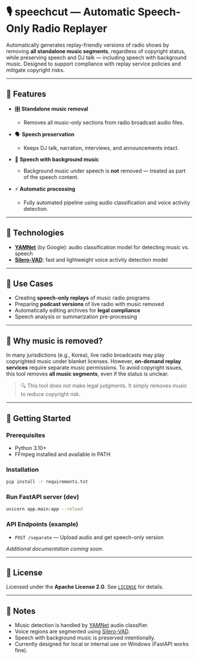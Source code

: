 # 🎙️ speechcut — Automatic Speech-Only Radio Replayer

Automatically generates replay-friendly versions of radio shows by removing **all standalone music segments**, regardless of copyright status, while preserving speech and DJ talk — including speech with background music.
Designed to support compliance with replay service policies and mitigate copyright risks.

---

## 🔧 Features

* 🎛️ **Standalone music removal**
  - Removes all music-only sections from radio broadcast audio files.

* 🗣️ **Speech preservation**
  - Keeps DJ talk, narration, interviews, and announcements intact.

* 🎵 **Speech with background music**
  - Background music under speech is **not** removed — treated as part of the speech content.

* ⚡ **Automatic processing**
  - Fully automated pipeline using audio classification and voice activity detection.

---

## 🧠 Technologies

* **[YAMNet](https://github.com/tensorflow/models/tree/master/research/audioset/yamnet)** (by Google): audio classification model for detecting music vs. speech
* **[Silero-VAD](https://github.com/snakers4/silero-vad?tab=readme-ov-file)**: fast and lightweight voice activity detection model

---

## 🧭 Use Cases

* Creating **speech-only replays** of music radio programs
* Preparing **podcast versions** of live radio with music removed
* Automatically editing archives for **legal compliance**
* Speech analysis or summarization pre-processing

---

## 🚧 Why music is removed?

In many jurisdictions (e.g., Korea), live radio broadcasts may play copyrighted music under blanket licenses.
However, **on-demand replay services** require separate music permissions.
To avoid copyright issues, this tool removes **all music segments**, even if the status is unclear.

> 🔍 This tool does not make legal judgments. It simply removes music to reduce copyright risk.

---

## 🚀 Getting Started

### Prerequisites

* Python 3.10+
* FFmpeg installed and available in PATH

### Installation

```bash
pip install -r requirements.txt
```

### Run FastAPI server (dev)

```bash
uvicorn app.main:app --reload
```

### API Endpoints (example)

* `POST /separate` — Upload audio and get speech-only version

*Additional documentation coming soon.*

---

## 📜 License

Licensed under the **Apache License 2.0**. See [`LICENSE`](./LICENSE) for details.

---

## 📝 Notes

* Music detection is handled by [YAMNet](https://github.com/tensorflow/models/tree/master/research/audioset/yamnet) audio classifier.
* Voice regions are segmented using [Silero-VAD](https://github.com/snakers4/silero-vad?tab=readme-ov-file).
* Speech with background music is preserved intentionally.
* Currently designed for local or internal use on Windows (FastAPI works fine).
